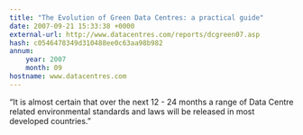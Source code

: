 ```yaml
---
title: "The Evolution of Green Data Centres: a practical guide"
date: 2007-09-21 15:33:38 +0000
external-url: http://www.datacentres.com/reports/dcgreen07.asp
hash: c0546478349d310488ee0c63aa98b982
annum:
    year: 2007
    month: 09
hostname: www.datacentres.com
---
```


“It is almost certain that over the next 12 - 24 months a range of Data Centre related environmental standards and laws will be released in most developed countries.”
